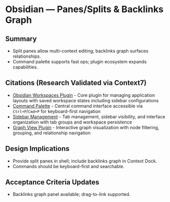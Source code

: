 # Obsidian — Panes/Splits & Backlinks Graph

## Summary
- Split panes allow multi-context editing; backlinks graph surfaces relationships.
- Command palette supports fast ops; plugin ecosystem expands capabilities.

## Citations (Research Validated via Context7)
- [Obsidian Workspaces Plugin](https://help.obsidian.md/plugins/workspaces) - Core plugin for managing application layouts with saved workspace states including sidebar configurations
- [Command Palette](https://help.obsidian.md/plugins/command-palette) - Central command interface accessible via `Ctrl+P`/`Cmd+P` for keyboard-first navigation
- [Sidebar Management](https://help.obsidian.md/sidebar) - Tab management, sidebar visibility, and interface organization with tab groups and workspace persistence
- [Graph View Plugin](https://help.obsidian.md/plugins/graph) - Interactive graph visualization with node filtering, grouping, and relationship navigation

## Design Implications
- Provide split panes in shell; include backlinks graph in Context Dock.
- Commands should be keyboard-first and searchable.

## Acceptance Criteria Updates
- Backlinks graph panel available; drag-to-link supported.
